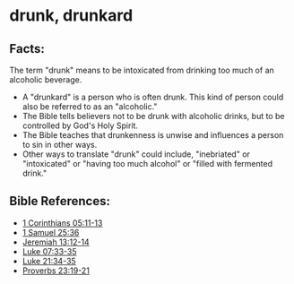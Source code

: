 # drunk, drunkard #

## Facts: ##

The term "drunk" means to be intoxicated from drinking too much of an alcoholic beverage.

* A "drunkard" is a person who is often drunk. This kind of person could also be referred to as an "alcoholic."
* The Bible tells believers not to be drunk with alcoholic drinks, but to be controlled by God's Holy Spirit.
* The Bible teaches that drunkenness is unwise and influences a person to sin in other ways.
* Other ways to translate "drunk" could include, "inebriated" or "intoxicated" or "having too much alcohol" or "filled with fermented drink."



## Bible References: ##

* [1 Corinthians 05:11-13](en/tn/1co/help/05/11)
* [1 Samuel 25:36](en/tn/1sa/help/25/36)
* [Jeremiah 13:12-14](en/tn/jer/help/13/12)
* [Luke 07:33-35](en/tn/luk/help/07/33)
* [Luke 21:34-35](en/tn/luk/help/21/34)
* [Proverbs 23:19-21](en/tn/pro/help/23/19)